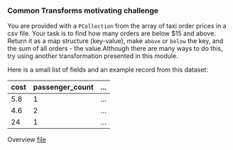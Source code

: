 <!--
Licensed under the Apache License, Version 2.0 (the "License");
you may not use this file except in compliance with the License.
You may obtain a copy of the License at
http://www.apache.org/licenses/LICENSE-2.0
Unless required by applicable law or agreed to in writing, software
distributed under the License is distributed on an "AS IS" BASIS,
WITHOUT WARRANTIES OR CONDITIONS OF ANY KIND, either express or implied.
See the License for the specific language governing permissions and
limitations under the License.
-->

### Common Transforms motivating challenge

You are provided with a `PCollection` from the array of taxi order prices in a csv file. Your task is to find how many orders are below $15 and above. Return it as a map structure (key-value), make `above` or `below` the key, and the sum of all orders - the value.Although there are many ways to do this, try using another transformation presented in this module.

Here is a small list of fields and an example record from this dataset:

| cost | passenger_count | ... |
|------|-----------------|-----|
| 5.8  | 1               | ... |
| 4.6  | 2               | ... |
| 24   | 1               | ... |

Overview [file](https://storage.googleapis.com/apache-beam-samples/nyc_taxi/misc/sample1000.csv)
